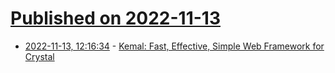 # [Published on 2022-11-13](index.md)

* [2022-11-13, 12:16:34](https://news.ycombinator.com/item?id=33582366) - [Kemal: Fast, Effective, Simple Web Framework for Crystal](https://kemalcr.com/)
